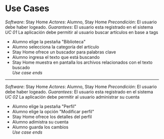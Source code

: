 # Use Cases

*Software*: Stay Home 
*Actores*: Alumno, Stay Home 
*Precondición*: El usuario debe haber logeado. 
*Guarantees*: El usuario esta registrado en el sistema 
*UC 01* La aplicación debe permitir al usuario buscar artículos en base a tags<br/> 
- Alumno elige la pestaña "Biblioteca"<br/>
- Alumno selecciona la categoría del artículo<br/>
- Stay Home ofrece un buscador para palabras clave<br/>
- Alumno ingresa el texto que está buscando<br/>
- Stay Home muestra en pantalla los archivos relacionados con el texto buscado<br/>
*Use case ends*

-----------------------------------------------------------------------------

*Software*: Stay Home 
*Actores*: Alumno, Stay Home 
*Precondición*: El usuario debe haber logeado. 
*Guarantees*: El usuario esta registrado en el sistema 
*UC 02* La aplicación debe permitir al usuario administrar su cuenta<br/>
- Alumno elige la pestaña "Perfil"<br/>
- Alumno elige la opción "Modificar perfil"<br/>
- Stay Home ofrece los detalles del perfil<br/>
- Alumno adimistra su cuenta<br/>
- Alumno guarda los cambios<br/>
*Use case ends*
